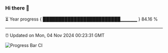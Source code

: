 ### Hi there 👋

⏳ Year progress { █████████████████████████▁▁▁▁▁ } 84.16 %

---

⏰ Updated on Mon, 04 Nov 2024 00:23:31 GMT

![Progress Bar CI](https://github.com/liununu/liununu/workflows/Progress%20Bar%20CI/badge.svg)
